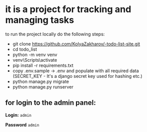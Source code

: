 # it is a project for tracking and managing tasks
 
to run the project locally do the following steps:
- git clone https://github.com/KolyaZakharov/-todo-list-site.git
- cd todo_list
- python -m venv venv
- venv\Scripts\activate
- pip install -r requirements.txt
- copy .env.sample -> .env and populate with all required data
  (SECRET_KEY - It's a django secret key used for hashing
etc.)
- python manage.py migrate
- python manage.py runserver

## for login to the admin panel:
**Login:** `admin`

**Password**   `admin`


